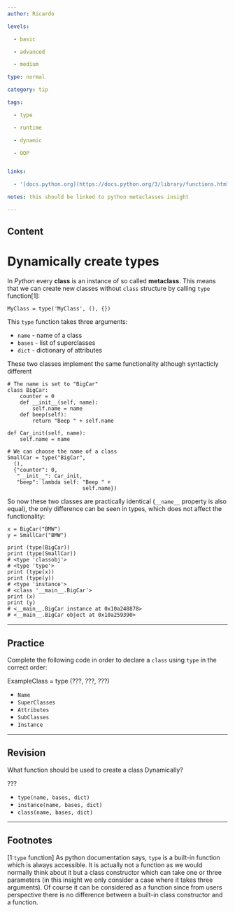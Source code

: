 ```yaml
---
author: Ricardo

levels:

  - basic

  - advanced

  - medium

type: normal

category: tip

tags:

  - type

  - runtime

  - dynamic

  - OOP


links:

  - '[docs.python.org](https://docs.python.org/3/library/functions.html#type){website}'

notes: this should be linked to python metaclasses insight

---
```

## Content
# Dynamically create types

In *Python* every **class** is an instance of so called **metaclass**. This means that we can create new classes without `class` structure by calling `type` function[1]:
```
MyClass = type('MyClass', (), {})
```
This `type` function takes three arguments:
- `name` - name of a class
- `bases` - list of superclasses
- `dict` - dictionary of attributes

These two classes implement the same functionality although syntacticly different
```
# The name is set to "BigCar"
class BigCar:
    counter = 0
    def __init__(self, name):
        self.name = name
    def beep(self):
        return "Beep " + self.name

def Car_init(self, name):
    self.name = name

# We can choose the name of a class
SmallCar = type("BigCar",
  (),
  {"counter": 0,
   "__init__": Car_init,
   "beep": lambda self: "Beep " +
                        self.name})
```
So now these two classes are practically identical (`__name__` property is also equal), the only difference can be seen in types, which does not affect the functionality:
```
x = BigCar("BMW")
y = SmallCar("BMW")

print (type(BigCar))
print (type(SmallCar))
# <type 'classobj'>
# <type 'type'>
print (type(x))
print (type(y))
# <type 'instance'>
# <class '__main__.BigCar'>
print (x)
print (y)
# <__main__.BigCar instance at 0x10a248878>
# <__main__.BigCar object at 0x10a259390>
```

---
## Practice

Complete the following code in order to declare a `class` using `type` in the correct order:

ExampleClass = type (???, ???, ???)


* `Name`
* `SuperClasses`
* `Attributes`
* `SubClasses`
* `Instance`

---
## Revision

What function should be used to create a class Dynamically?

???


* `type(name, bases, dict)`
* `instance(name, bases, dict)`
* `class(name, bases, dict)`

---
## Footnotes
[1:`type` function]
As python documentation says, `type` is a built-in function which is always accessible. It is actually not a function as we would normally think about it but a class constructor which can take one or three parameters (in this insight we only consider a case where it takes three arguments). Of course it can be considered as a function since from users perspective there is no difference between a built-in class constructor and a function.
